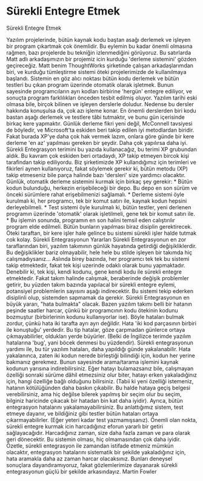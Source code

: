 # Sürekli Entegre Etmek


Sürekli Entegre Etmek



 Yazılım projelerinde, bütün kaynak kodu baştan asağı derlemek ve işleyen bir program çıkartmak çok önemlidir. Bu eylemin bu kadar önemli olmasına rağmen, bazı projelerde bu tekniğin izlenmediğini görüyoruz. Bu satırlarda Matt adlı arkadaşımızın bir projemiz icin kurduğu 'derleme sistemini' gözden geçireceğiz. Matt benim ThoughtWorks şirketinde çalışan arkadaşlarımdan biri, ve kurduğu tümleştirme sistemi öteki projelerimizde de kullanılmaya başlandı. Sistemin en göz alıcı noktası bütün kodu derlemek ve bütün testleri bu çıkan program üzerinde otomatik olarak işletmek. Bunun sayesinde programcıların ayrı kodları birbirine 'hergün' entegre ediliyor, ve sonuçta program farklılıkları önceden tesbit edilmiş oluyor.               Yazılım tarihi eski olmasa bile, birçok bilinen ve işleyen derslerle doludur. Nedense bu dersler hakkında konuşulsa da, çok azı işleme konar. En önemli derslerden biri kodu bastan aşağı derlemek ve testlere tâbi tutmaktır, ve bunu gün içerisinde birkaç kere yapmaktır. Günlük derleme fikri yeni değil, McConnell tavsiyesi de böyledir, ve Microsoft'ta eskiden beri takip edilen iyi metodlardan biridir. Fakat burada XP'ye daha çok hak vermek lazım, onlara göre günde bir kere derleme 'en az' yapılması gereken bir şeydir. Daha çok yapılırsa daha iyi.               Sürekli Entegrasyon terimini bu yazıda kullanacağız, bu terimi XP grubundan aldık. Bu kavram çok eskiden beri ortadaydı, XP takip etmeyen bircok kişi tarafindan takip ediliyordu. Biz şirketimizde XP kullandığımız için terimleri ve fikirleri aynen kullanıyoruz, fakat söylemek gerekir ki, bütün metodu (XP) takip etmeseniz bile parça halinde bazı 'dersleri' size yardımcı olacaktır.               Günlük, otomatik derleme sistemini kurmak için birkaç şey gerekir:              * Bütün kodun bulunduğu, herkezin erişebileceği bir depo. Bu depo en son sürüm ve önceki sürümlere rahat erişebilmenizi sağlamalı.   * Derleme sistemi öyle kurulmalı ki, her programcı, tek bir komut satırı ile, kaynak kodun hepsini derleyebilmeli.   * Test sistemi öyle kurulmalı ki, bütün testler, yeni derlenen programın üzerinde 'otomatik' olarak işletilmeli, gene tek bir komut satırı ile.   * Bu işlemin sonunda, programın en son halini temsil eden calıştırılır program elde edilmeli.             Bütün bunların yapılması biraz disiplin gerektirecek. Öteki taraftan, bir kere işler hale gelince bu sistemi sürekli işler halde tutmak cok kolay.           Sürekli Entegrasyonun Yararları          Sürekli Entegrasyonun en zor taraflarından biri, yazılım takımının günlük hayatında getirdiği değişikliklerdir. Bu değişiklikler bariz olmayabilir, hele hele bu stilde işleyen bir takımda hiç calışmadıysanız... Aslında birey bazında, her programcı tek tek bu sistemi takip etmektedir, fakat tek kişi uzerinde odaklı olarak bunu yapmaktadır. Denebilir ki, tek kişi, kendi kodunu, gene kendi kodu ile sürekli entegre etmektedir. Fakat takım halinde calışmak, beraberinde  değişik problemler getirir, bu yüzden takım bazında yapılacal bir sürekli entegre eylemi, potansiyel problemlerin sayısını aşağı indirecektir. Bu sistemi tekip ederken disiplinli olup, sistemden sapmamak da gerekir.                Sürekli Entegrasyonun en büyük yararı, "hata bulmakta" olacak. Bazen yazılım takımı belli bir hatanın peşinde saatler harcar, çünkü bir programcının kodu ötekinin kodunu bozmuştur (birbirlerinin kodunu kullanıyorlar ise). Böyle hataları bulmak zordur, çünkü hata iki tarafta ayrı ayrı değildir. Hata 'iki kod parçasının birbiri ile konuştuğu' yerdedir. Bu tip hatalar, göze çarpmadan günlerce ortaya çıkmayabilirler, oldukları yerde büyürler. (Belki de İngilizce terimde yazılım hatalarına 'bug', yani böcek denmesi bu yüzdendir).               Sürekli entegrasyonun yardımı ile, bu tür yazılım hataları, daha yapıldığı günde yakalanabilir. Hata yakalanınca, zaten iki kodun nerede birleştiği bilindiği için, kodun her yerine bakmanız gerekmez. Bunun sayesinde arama/tarama işlemini kaynak kodunun yarısına indirebilirsiniz. Eğer hatayı bulamazsanız bile, calışmayan özelliği sonraki sürüme dâhil etmezsiniz olur biter, hatayı erken yakaladığinız için, hangi özelliğe bağlı olduğunu bilirsiniz. (Tabii ki yeni özelliği istemeniz, hatanın kötülüğünden daha baskın çıkabilir. Bu halde hataya geçiş belgesi verebilirsiniz, ama hiç değilse bilerek yapılmış bir seçim olur bu seçim, bilginiz haricinde çıkacak bir hatadan bin kat daha iyidir).               Ayrıca, bütün entegrasyon hatalarını yakalamayabilirsiniz. Bu anlattığımız sistem, test etmeye dayanır, ve bildiğiniz gibi testler bütün hataları ortaya çıkarmayabilirler. (Eğer yeteri kadar test yazmamışsanız). Önemli olan nokta, sürekli entegre kurmak icin  harcadığınız eforun yararlı bir getiri sağlayacağıdır. Harcadığınız zaman, size daha fazla zaman ve para olarak geri dönecektir. Bu sistemin olması, hiç olmamasından çok daha iyidir.                 Özetle, sürekli entegrasyon ile zamandan istifade etmeniz mümkün olacaktır, entegrasyon hatalarını sistematik bir şekilde yakaladığınız için, hata aramakla daha az zaman harcar olacaksınız. Bunları deneysel sonuçlara dayandıramıyoruz, fakat gözlemlerimize dayanarak sürekli entegrasyonun güçlü bir şekilde arkasındayız.        Martin Fowler  




